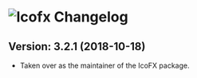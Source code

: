 # ![Icofx Changelog](https://img.shields.io/badge/Icofx-Package%20Changelog-blue.svg?style=for-the-badge)

## Version: 3.2.1 (2018-10-18)

- Taken over as the maintainer of the IcoFX package.
